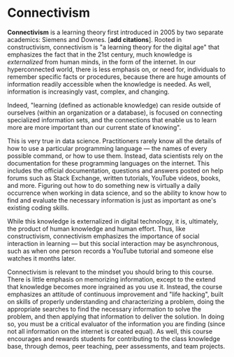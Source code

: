 # Connectivism

**Connectivism** is a learning theory first introduced in 2005 by two separate academics: Siemens and Downes. [**add citations**]. Rooted in constructivism, connectivism is "a learning theory for the digital age" that emphasizes the fact that in the 21st century, much knowledge is *externalized* from human minds, in the form of the internet. In our hyperconnected world, there is less emphasis on, or need for, individuals to remember specific facts or procedures, because there are huge amounts of information readily accessible when the knowledge is needed. As well, information is increasingly vast, complex, and changing.

Indeed, "learning (defined as actionable knowledge) can reside outside of ourselves (within an organization or a database), is focused on connecting specialized information sets, and the connections that enable us to learn more are more important than our current state of knowing".

This is very true in data science. Practitioners rarely know all the details of how to use a particular programming language — the names of every possible command, or how to use them. Instead, data scientists rely on the documentation for these programming languages on the internet. This includes the official documentation, questions and answers posted on help forums such as Stack Exchange, written tutorials, YouTube videos, books, and more. Figuring out how to do something new is virtually a daily occurrence when working in data science, and so the ability to know how to find and evaluate the necessary information is just as important as one's existing coding skills.

While this knowledge is externalized in digital technology, it is, ultimately, the product of human knowledge and human effort. Thus, like constructivism, connectivism emphasizes the importance of social interaction in learning — but this social interaction may be asynchronous, such as when one person records a YouTube tutorial and someone else watches it months later.

Connectivism is relevant to the mindset you should bring to this course. There is little emphasis on memorizing information, except to the extend that knowledge becomes more ingrained as you use it. Instead, the course emphasizes an attitude of continuous improvement and "life hacking", built on skills of properly understanding and characterizing a problem, doing the appropriate searches to find the necessary information to solve the problem, and then applying that information to deliver the solution. In doing so, you must be a critical evaluator of the information you are finding (since not all information on the internet is created equal). As well, this course encourages and rewards students for contributing to the class knowledge base, through demos, peer teaching, peer assessments, and team projects.
